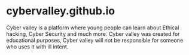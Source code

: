 # cybervalley.github.io
Cyber valley is a platform where young people can learn about Ethical hacking, Cyber Security and much more.
Cyber valley was created for educational purposes, Cyber valley will not be responsible for someone who uses it with ill intent.
